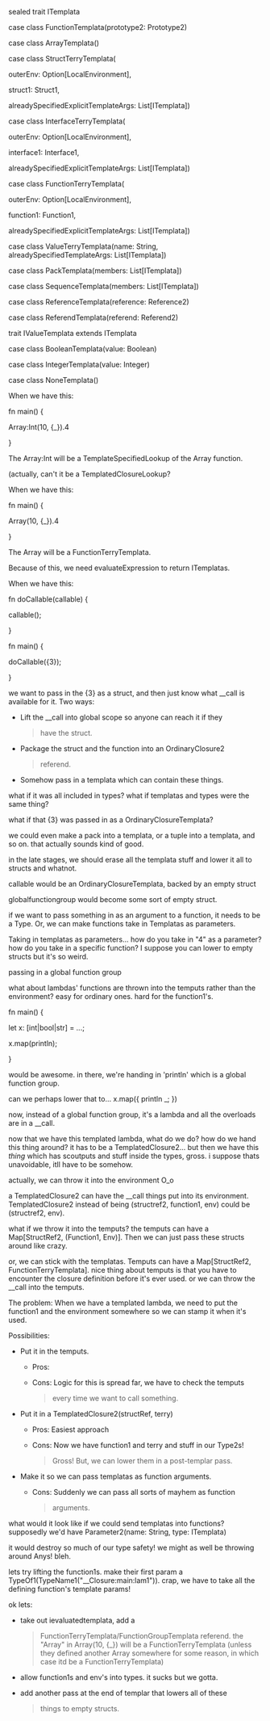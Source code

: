 sealed trait ITemplata

case class FunctionTemplata(prototype2: Prototype2)

case class ArrayTemplata()

case class StructTerryTemplata(

outerEnv: Option\[LocalEnvironment\],

struct1: Struct1,

alreadySpecifiedExplicitTemplateArgs: List\[ITemplata\])

case class InterfaceTerryTemplata(

outerEnv: Option\[LocalEnvironment\],

interface1: Interface1,

alreadySpecifiedExplicitTemplateArgs: List\[ITemplata\])

case class FunctionTerryTemplata(

outerEnv: Option\[LocalEnvironment\],

function1: Function1,

alreadySpecifiedExplicitTemplateArgs: List\[ITemplata\])

case class ValueTerryTemplata(name: String,
alreadySpecifiedTemplateArgs: List\[ITemplata\])

case class PackTemplata(members: List\[ITemplata\])

case class SequenceTemplata(members: List\[ITemplata\])

case class ReferenceTemplata(reference: Reference2)

case class ReferendTemplata(referend: Referend2)

trait IValueTemplata extends ITemplata

case class BooleanTemplata(value: Boolean)

case class IntegerTemplata(value: Integer)

case class NoneTemplata()

When we have this:

fn main() {

Array:Int(10, {\_}).4

}

The Array:Int will be a TemplateSpecifiedLookup of the Array function.

(actually, can't it be a TemplatedClosureLookup?

When we have this:

fn main() {

Array(10, {\_}).4

}

The Array will be a FunctionTerryTemplata.

Because of this, we need evaluateExpression to return ITemplatas.

When we have this:

fn doCallable(callable) {

callable();

}

fn main() {

doCallable({3});

}

we want to pass in the {3} as a struct, and then just know what \_\_call
is available for it. Two ways:

-   Lift the \_\_call into global scope so anyone can reach it if they
    > have the struct.

-   Package the struct and the function into an OrdinaryClosure2
    > referend.

-   Somehow pass in a templata which can contain these things.

what if it was all included in types? what if templatas and types were
the same thing?

what if that {3} was passed in as a OrdinaryClosureTemplata?

we could even make a pack into a templata, or a tuple into a templata,
and so on. that actually sounds kind of good.

in the late stages, we should erase all the templata stuff and lower it
all to structs and whatnot.

callable would be an OrdinaryClosureTemplata, backed by an empty struct

globalfunctiongroup would become some sort of empty struct.

if we want to pass something in as an argument to a function, it needs
to be a Type. Or, we can make functions take in Templatas as parameters.

Taking in templatas as parameters\... how do you take in "4" as a
parameter? how do you take in a specific function? I suppose you can
lower to empty structs but it's so weird.

passing in a global function group

what about lambdas' functions are thrown into the temputs rather than
the environment? easy for ordinary ones. hard for the function1's.

fn main() {

let x: \[int\|bool\|str\] = ...;

x.map(println);

}

would be awesome. in there, we're handing in 'println' which is a global
function group.

can we perhaps lower that to... x.map({ println \_; })

now, instead of a global function group, it's a lambda and all the
overloads are in a \_\_call.

now that we have this templated lambda, what do we do? how do we hand
this thing around? it has to be a TemplatedClosure2... but then we have
this *thing* which has scoutputs and stuff inside the types, gross. i
suppose thats unavoidable, itll have to be somehow.

actually, we can throw it into the environment O_o

a TemplatedClosure2 can have the \_\_call things put into its
environment. TemplatedClosure2 instead of being (structref2, function1,
env) could be (structref2, env).

what if we throw it into the temputs? the temputs can have a
Map\[StructRef2, (Function1, Env)\]. Then we can just pass these structs
around like crazy.

or, we can stick with the templatas. Temputs can have a Map\[StructRef2,
FunctionTerryTemplata\]. nice thing about temputs is that you have to
encounter the closure definition before it's ever used. or we can throw
the \_\_call into the temputs.

The problem: When we have a templated lambda, we need to put the
function1 and the environment somewhere so we can stamp it when it's
used.

Possibilities:

-   Put it in the temputs.

    -   Pros:

    -   Cons: Logic for this is spread far, we have to check the temputs
        > every time we want to call something.

-   Put it in a TemplatedClosure2(structRef, terry)

    -   Pros: Easiest approach

    -   Cons: Now we have function1 and terry and stuff in our Type2s!
        > Gross! But, we can lower them in a post-templar pass.

-   Make it so we can pass templatas as function arguments.

    -   Cons: Suddenly we can pass all sorts of mayhem as function
        > arguments.

what would it look like if we could send templatas into functions?
supposedly we'd have Parameter2(name: String, type: ITemplata)

it would destroy so much of our type safety! we might as well be
throwing around Anys! bleh.

lets try lifting the function1s. make their first param a
TypeOf1(TypeName1("\_\_Closure:main:lam1")). crap, we have to take all
the defining function's template params!

ok lets:

-   take out ievaluatedtemplata, add a
    > FunctionTerryTemplata/FunctionGroupTemplata referend. the "Array"
    > in Array(10, {\_}) will be a FunctionTerryTemplata (unless they
    > defined another Array somewhere for some reason, in which case itd
    > be a FunctionTerryTemplata)

-   allow function1s and env's into types. it sucks but we gotta.

-   add another pass at the end of templar that lowers all of these
    > things to empty structs.
